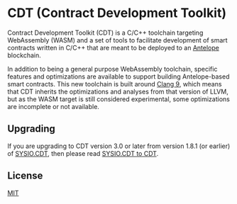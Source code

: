# CDT (Contract Development Toolkit)

Contract Development Toolkit (CDT) is a C/C++ toolchain targeting WebAssembly (WASM) and a set of tools to facilitate development of smart contracts written in C/C++ that are meant to be deployed to an [Antelope](https://github.com/AntelopeIO/) blockchain.

In addition to being a general purpose WebAssembly toolchain, specific features and optimizations are available to support building Antelope-based smart contracts. This new toolchain is built around [Clang 9](https://github.com/AntelopeIO/cdt-llvm), which means that CDT inherits the optimizations and analyses from that version of LLVM, but as the WASM target is still considered experimental, some optimizations are incomplete or not available.

## Upgrading

If you are upgrading to CDT version 3.0 or later from version 1.8.1 (or earlier) of [SYSIO.CDT](https://github.com/SYSIO/sysio.cdt), then please read [SYSIO.CDT to CDT](./04_upgrading/sysio.cdt-to-cdt.md).

## License

[MIT](../LICENSE)
